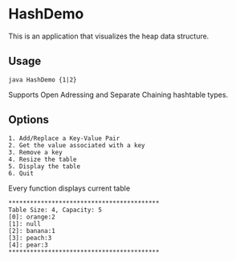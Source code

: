 # HashDemo

This is an application that visualizes the heap data structure.

## Usage

`java HashDemo {1|2}`

Supports Open Adressing and Separate Chaining hashtable types.

## Options

```
1. Add/Replace a Key-Value Pair
2. Get the value associated with a key
3. Remove a key
4. Resize the table
5. Display the table
6. Quit
```

Every function displays current table
```
******************************************
Table Size: 4, Capacity: 5
[0]: orange:2
[1]: null
[2]: banana:1
[3]: peach:3
[4]: pear:3
******************************************
```
